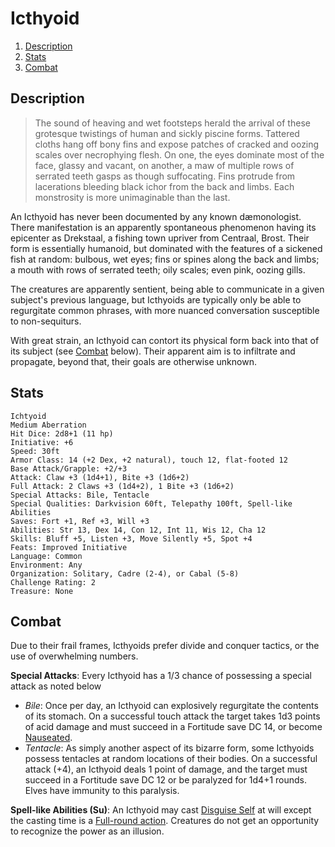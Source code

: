 # Icthyoid

1. [Description](#description)
2. [Stats](#stats)
3. [Combat](#combat)

## Description

> The sound of heaving and wet footsteps herald the arrival of these grotesque twistings of human and sickly piscine forms. Tattered cloths hang off bony fins and expose patches of cracked and oozing scales over necrophying flesh. On one, the eyes dominate most of the face, glassy and vacant, on another, a maw of multiple rows of serrated teeth gasps as though suffocating. Fins protrude from lacerations bleeding black ichor from the back and limbs. Each monstrosity is more unimaginable than the last.

An Icthyoid has never been documented by any known dæmonologist. There manifestation is an apparently spontaneous phenomenon having its epicenter as Drekstaal, a fishing town upriver from Centraal, Brost. Their form is essentially humanoid, but dominated with the features of a sickened fish at random: bulbous, wet eyes; fins or spines along the back and limbs; a mouth with rows of serrated teeth; oily scales; even pink, oozing gills.

The creatures are apparently sentient, being able to communicate in a given subject's previous language, but Icthyoids are typically only be able to regurgitate common phrases, with more nuanced conversation susceptible to non-sequiturs.

With great strain, an Icthyoid can contort its physical form back into that of its subject (see [Combat](#combat) below). Their apparent aim is to infiltrate and propagate, beyond that, their goals are otherwise unknown.

## Stats

```
Ichtyoid
Medium Aberration
Hit Dice: 2d8+1 (11 hp)
Initiative: +6
Speed: 30ft
Armor Class: 14 (+2 Dex, +2 natural), touch 12, flat-footed 12
Base Attack/Grapple: +2/+3
Attack: Claw +3 (1d4+1), Bite +3 (1d6+2)
Full Attack: 2 Claws +3 (1d4+2), 1 Bite +3 (1d6+2)
Special Attacks: Bile, Tentacle
Special Qualities: Darkvision 60ft, Telepathy 100ft, Spell-like Abilities
Saves: Fort +1, Ref +3, Will +3
Abilities: Str 13, Dex 14, Con 12, Int 11, Wis 12, Cha 12
Skills: Bluff +5, Listen +3, Move Silently +5, Spot +4
Feats: Improved Initiative
Language: Common
Environment: Any
Organization: Solitary, Cadre (2-4), or Cabal (5-8)
Challenge Rating: 2
Treasure: None
```

## Combat

Due to their frail frames, Icthyoids prefer divide and conquer tactics, or the use of overwhelming numbers.

**Special Attacks**: Every Icthyoid has a 1/3 chance of possessing a special attack as noted below
* _Bile_: Once per day, an Icthyoid can explosively regurgitate the contents of its stomach. On a successful touch attack the target takes 1d3 points of acid damage and must succeed in a Fortitude save DC 14, or become [Nauseated](http://www.dandwiki.com/wiki/SRD:Nauseated).
* _Tentacle_: As simply another aspect of its bizarre form, some Icthyoids possess tentacles at random locations of their bodies. On a successful attack (+4), an Icthyoid deals 1 point of damage, and the target must succeed in a Fortitude save DC 12 or be paralyzed for 1d4+1 rounds. Elves have immunity to this paralysis.

**Spell-like Abilities (Su)**: An Icthyoid may cast [Disguise Self](http://www.dandwiki.com/wiki/SRD:Disguise_Self) at will except the casting time is a [Full-round action](http://www.dandwiki.com/wiki/Full-round_action). Creatures do not get an opportunity to recognize the power as an illusion.
